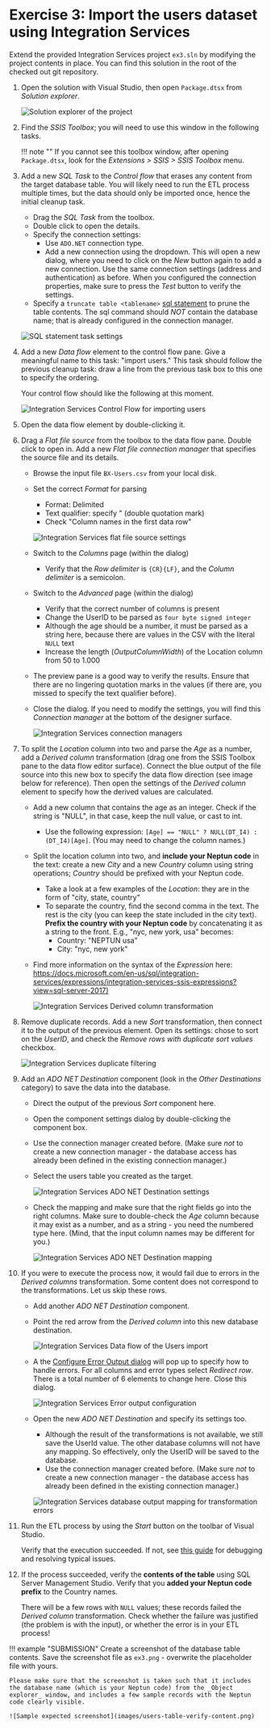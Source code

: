 # Exercise 3: Import the users dataset using Integration Services

Extend the provided Integration Services project `ex3.sln` by modifying the project contents in place. You can find this solution in the root of the checked out git repository.

1. Open the solution with Visual Studio, then open `Package.dtsx` from _Solution explorer_.

    ![Solution explorer of the project](images/is-solution-explorer.png)

1. Find the _SSIS Toolbox_; you will need to use this window in the following tasks.

    !!! note ""
        If you cannot see this toolbox window, after opening `Package.dtsx`, look for the _Extensions > SSIS > SSIS Toolbox_ menu.

1. Add a new _SQL Task_ to the _Control flow_ that erases any content from the target database table. You will likely need to run the ETL process multiple times, but the data should only be imported once, hence the initial cleanup task.

    - Drag the _SQL Task_ from the toolbox.
    - Double click to open the details.
    - Specify the connection settings:
        - Use `ADO.NET` connection type.
        - Add a new connection using the dropdown. This will open a new dialog, where you need to click on the _New_ button again to add a new connection. Use the same connection settings (address and authentication) as before. When you configured the connection properties, make sure to press the _Test_ button to verify the settings.
    - Specify a `truncate table <tablename>` [sql statement](https://docs.microsoft.com/en-us/sql/t-sql/statements/truncate-table-transact-sql?view=sql-server-2017) to prune the table contents. The sql command should _NOT_ contain the database name; that is already configured in the connection manager.

    ![SQL statement task settings](images/is-create-sql-connection.png)

1. Add a new _Data flow_ element to the control flow pane. Give a meaningful name to this task: "import users." This task should follow the previous cleanup task: draw a line from the previous task box to this one to specify the ordering.

    Your control flow should like the following at this moment.

    ![Integration Services Control Flow for importing users](images/is-users-control-flow.png)

1. Open the data flow element by double-clicking it.

1. Drag a _Flat file source_ from the toolbox to the data flow pane. Double click to open in. Add a new _Flat file connection manager_ that specifies the source file and its details.

    - Browse the input file `BX-Users.csv` from your local disk.
    - Set the correct _Format_ for parsing

        - Format: Delimited
        - Text qualifier: specify " (double quotation mark)
        - Check "Column names in the first data row"

        ![Integration Services flat file source settings](images/is-users-flat-file-conn.png)

    - Switch to the _Columns_ page (within the dialog)
        - Verify that the _Row delimiter_ is `{CR}{LF}`, and the _Column delimiter_ is a semicolon.
    - Switch to the _Advanced_ page (within the dialog)
        - Verify that the correct number of columns is present
        - Change the UserID to be parsed as `four byte signed integer`
        - Although the age should be a number, it must be parsed as a string here, because there are values in the CSV with the literal `NULL` text
        - Increase the length (_OutputColumnWidth_) of the Location column from 50 to 1.000
    - The preview pane is a good way to verify the results. Ensure that there are no lingering quotation marks in the values (if there are, you missed to specify the text qualifier before).
    - Close the dialog. If you need to modify the settings, you will find this _Connection manager_ at the bottom of the designer surface.

         ![Integration Services connection managers](images/is-connection-managers.png)

1. To split the _Location_ column into two and parse the _Age_ as a number, add a _Derived column_ transformation (drag one from the SSIS Toolbox pane to the data flow editor surface). Connect the blue output of the file source into this new box to specify the data flow direction (see image below for reference). Then open the settings of the _Derived column_ element to specify how the derived values are calculated.

    - Add a new column that contains the age as an integer. Check if the string is "NULL", in that case, keep the null value, or cast to int.
        - Use the following expression: `[Age] == "NULL" ? NULL(DT_I4) : (DT_I4)[Age]`. (You may need to change the column names.)
    - Split the location column into two, and **include your Neptun code** in the text: create a new _City_ and a new _Country_ column using string operations; _Country_ should be prefixed with your Neptun code.
        - Take a look at a few examples of the _Location_: they are in the form of "city, state, country"
        - To separate the country, find the second comma in the text. The rest is the city (you can keep the state included in the city text). **Prefix the country with your Neptun code** by concatenating it as a string to the front. E.g., "nyc, new york, usa" becomes:
            - Country: "NEPTUN usa"
            - City: "nyc, new york"
    - Find more information on the syntax of the _Expression_ here: <https://docs.microsoft.com/en-us/sql/integration-services/expressions/integration-services-ssis-expressions?view=sql-server-2017)>

        ![Integration Services Derived column transformation](images/is-users-derived-col.png)

1. Remove duplicate records. Add a new _Sort_ transformation, then connect it to the output of the previous element. Open its settings: chose to sort on the _UserID_, and check the _Remove rows with duplicate sort values_ checkbox.

    ![Integration Services duplicate filtering](images/is-users-sorting.png)

1. Add an _ADO NET Destination_ component (look in the _Other Destinations_ category) to save the data into the database.

    - Direct the output of the previous _Sort_ component here.
    - Open the component settings dialog by double-clicking the component box.
    - Use the connection manager created before. (Make sure _not_ to create a new connection manager - the database access has already been defined in the existing connection manager.)
    - Select the users table you created as the target.

        ![Integration Services ADO NET Destination settings](images/is-users-adonet-destination.png)

    - Check the mapping and make sure that the right fields go into the right columns. Make sure to double-check the _Age_ column because it may exist as a number, and as a string - you need the numbered type here. (Mind, that the input column names may be different for you.)

        ![Integration Services ADO NET Destination mapping](images/is-users-adonet-mapping.png)

1. If you were to execute the process now, it would fail due to errors in the _Derived columns_ transformation. Some content does not correspond to the transformations. Let us skip these rows.

    - Add another _ADO NET Destination_ component.
    - Point the red arrow from the _Derived column_ into this new database destination.

        ![Integration Services Data flow of the Users import](images/is-users-data-flow.png)

    - A the [Configure Error Output dialog](https://docs.microsoft.com/en-us/sql/integration-services/configure-an-error-output-in-a-data-flow-component) will pop up to specify how to handle errors. For all columns and error types select _Redirect row_. There is a total number of 6 elements to change here. Close this dialog.

        ![Integration Services Error output configuration](images/is-users-error-output.png)

    - Open the new _ADO NET Destination_ and specify its settings too.

        - Although the result of the transformations is not available, we still save the UserId value. The other database columns will not have any mapping. So effectively, only the UserID will be saved to the database.
        - Use the connection manager created before. (Make sure _not_ to create a new connection manager - the database access has already been defined in the existing connection manager.)

        ![Integration Services database output mapping for transformation errors](images/is-users-adonet-mapping-for-errors.png)

1. Run the ETL process by using the _Start_ button on the toolbar of Visual Studio.

    Verify that the execution succeeded. If not, see [this guide](bi-software-intro.md) for debugging and resolving typical issues.

1. If the process succeeded, verify the **contents of the table** using SQL Server Management Studio. Verify that you **added your Neptun code prefix** to the Country names.

    There will be a few rows with `NULL` values; these records failed the _Derived column_ transformation. Check whether the failure was justified (the problem is with the input), or whether the error is in your ETL process!

!!! example "SUBMISSION"
    Create a screenshot of the database table contents. Save the screenshot file as `ex3.png` - overwrite the placeholder file with yours.

    Please make sure that the screenshot is taken such that it includes the database name (which is your Neptun code) from the _Object explorer_ window, and includes a few sample records with the Neptun code clearly visible.

    ![Sample expected screenshot](images/users-table-verify-content.png)
